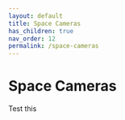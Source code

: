 ```yaml
---
layout: default
title: Space Cameras
has_children: true
nav_order: 12
permalink: /space-cameras
---
```


# Space Cameras

Test this
